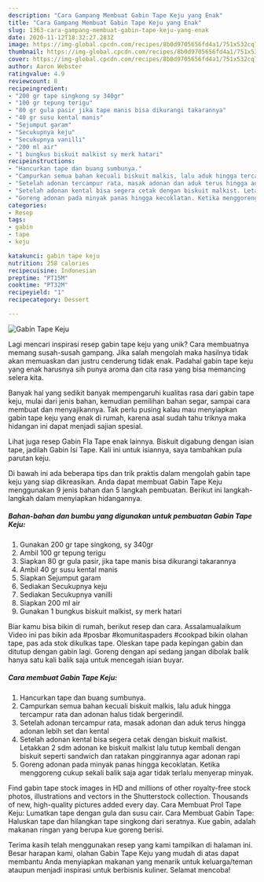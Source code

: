 ```yaml
---
description: "Cara Gampang Membuat Gabin Tape Keju yang Enak"
title: "Cara Gampang Membuat Gabin Tape Keju yang Enak"
slug: 1363-cara-gampang-membuat-gabin-tape-keju-yang-enak
date: 2020-11-12T18:32:27.283Z
image: https://img-global.cpcdn.com/recipes/8b0d9705656fd4a1/751x532cq70/gabin-tape-keju-foto-resep-utama.jpg
thumbnail: https://img-global.cpcdn.com/recipes/8b0d9705656fd4a1/751x532cq70/gabin-tape-keju-foto-resep-utama.jpg
cover: https://img-global.cpcdn.com/recipes/8b0d9705656fd4a1/751x532cq70/gabin-tape-keju-foto-resep-utama.jpg
author: Aaron Webster
ratingvalue: 4.9
reviewcount: 8
recipeingredient:
- "200 gr tape singkong sy 340gr"
- "100 gr tepung terigu"
- "80 gr gula pasir jika tape manis bisa dikurangi takarannya"
- "40 gr susu kental manis"
- "Sejumput garam"
- "Secukupnya keju"
- "Secukupnya vanilli"
- "200 ml air"
- "1 bungkus biskuit malkist sy merk hatari"
recipeinstructions:
- "Hancurkan tape dan buang sumbunya."
- "Campurkan semua bahan kecuali biskuit malkis, lalu aduk hingga tercampur rata dan adonan halus tidak bergerindil."
- "Setelah adonan tercampur rata, masak adonan dan aduk terus hingga adonan lebih set dan kental"
- "Setelah adonan kental bisa segera cetak dengan biskuit malkist. Letakkan 2 sdm adonan ke biskuit malkist lalu tutup kembali dengan biskuit seperti sandwich dan ratakan pinggirannya agar adonan rapi"
- "Goreng adonan pada minyak panas hingga kecoklatan. Ketika menggoreng cukup sekali balik saja agar tidak terlalu menyerap minyak."
categories:
- Resep
tags:
- gabin
- tape
- keju

katakunci: gabin tape keju 
nutrition: 258 calories
recipecuisine: Indonesian
preptime: "PT15M"
cooktime: "PT32M"
recipeyield: "1"
recipecategory: Dessert

---
```



![Gabin Tape Keju](https://img-global.cpcdn.com/recipes/8b0d9705656fd4a1/751x532cq70/gabin-tape-keju-foto-resep-utama.jpg)

Lagi mencari inspirasi resep gabin tape keju yang unik? Cara membuatnya memang susah-susah gampang. Jika salah mengolah maka hasilnya tidak akan memuaskan dan justru cenderung tidak enak. Padahal gabin tape keju yang enak harusnya sih punya aroma dan cita rasa yang bisa memancing selera kita.

Banyak hal yang sedikit banyak mempengaruhi kualitas rasa dari gabin tape keju, mulai dari jenis bahan, kemudian pemilihan bahan segar, sampai cara membuat dan menyajikannya. Tak perlu pusing kalau mau menyiapkan gabin tape keju yang enak di rumah, karena asal sudah tahu triknya maka hidangan ini dapat menjadi sajian spesial.

Lihat juga resep Gabin Fla Tape enak lainnya. Biskuit digabung dengan isian tape, jadilah Gabin Isi Tape. Kali ini untuk isiannya, saya tambahkan pula parutan keju.


Di bawah ini ada beberapa tips dan trik praktis dalam mengolah gabin tape keju yang siap dikreasikan. Anda dapat membuat Gabin Tape Keju menggunakan 9 jenis bahan dan 5 langkah pembuatan. Berikut ini langkah-langkah dalam menyiapkan hidangannya.

<!--inarticleads1-->

##### Bahan-bahan dan bumbu yang digunakan untuk pembuatan Gabin Tape Keju:

1. Gunakan 200 gr tape singkong, sy 340gr
1. Ambil 100 gr tepung terigu
1. Siapkan 80 gr gula pasir, jika tape manis bisa dikurangi takarannya
1. Ambil 40 gr susu kental manis
1. Siapkan Sejumput garam
1. Sediakan Secukupnya keju
1. Sediakan Secukupnya vanilli
1. Siapkan 200 ml air
1. Gunakan 1 bungkus biskuit malkist, sy merk hatari


Biar kamu bisa bikin di rumah, berikut resep dan cara. Assalamualaikum Video ini pas bikin ada #posbar #komunitaspaders #cookpad bikin olahan tape, pas ada stok dikulkas tape. Oleskan tape pada kepingan gabin dan ditutup dengan gabin lagi. Goreng dengan api sedang jangan dibolak balik hanya satu kali balik saja untuk mencegah isian buyar. 

<!--inarticleads2-->

##### Cara membuat Gabin Tape Keju:

1. Hancurkan tape dan buang sumbunya.
1. Campurkan semua bahan kecuali biskuit malkis, lalu aduk hingga tercampur rata dan adonan halus tidak bergerindil.
1. Setelah adonan tercampur rata, masak adonan dan aduk terus hingga adonan lebih set dan kental
1. Setelah adonan kental bisa segera cetak dengan biskuit malkist. Letakkan 2 sdm adonan ke biskuit malkist lalu tutup kembali dengan biskuit seperti sandwich dan ratakan pinggirannya agar adonan rapi
1. Goreng adonan pada minyak panas hingga kecoklatan. Ketika menggoreng cukup sekali balik saja agar tidak terlalu menyerap minyak.


Find gabin tape stock images in HD and millions of other royalty-free stock photos, illustrations and vectors in the Shutterstock collection. Thousands of new, high-quality pictures added every day. Cara Membuat Prol Tape Keju: Lumatkan tape dengan gula dan susu cair. Cara Membuat Gabin Tape: Haluskan tape dan hilangkan tape singkong dari seratnya. Kue gabin, adalah makanan ringan yang berupa kue goreng berisi. 

Terima kasih telah menggunakan resep yang kami tampilkan di halaman ini. Besar harapan kami, olahan Gabin Tape Keju yang mudah di atas dapat membantu Anda menyiapkan makanan yang menarik untuk keluarga/teman ataupun menjadi inspirasi untuk berbisnis kuliner. Selamat mencoba!
